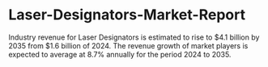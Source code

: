 # Laser-Designators-Market-Report
Industry revenue for Laser Designators is estimated to rise to $4.1 billion by 2035 from $1.6 billion of 2024. The revenue growth of market players is expected to average at 8.7% annually for the period 2024 to 2035.
